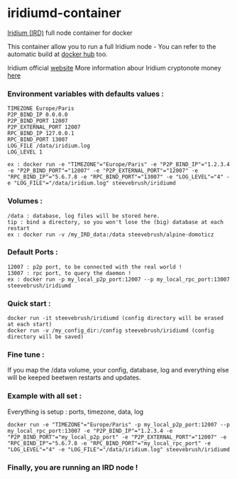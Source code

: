# iridiumd-container
[Iridium (IRD)][2] full node container for docker

This container allow you to run a full Iridium node -
You can refer to the automatic build at [docker hub][1] too.

Iridium official [website][2]
More information abour Iridium cryptonote money [here][3]

### Environment variables with defaults values :
	
 	TIMEZONE Europe/Paris
  	P2P_BIND_IP 0.0.0.0
  	P2P_BIND_PORT 12007
  	P2P_EXTERNAL_PORT 12007
  	RPC_BIND_IP 127.0.0.1
  	RPC_BIND_PORT 13007
  	LOG_FILE /data/iridium.log
  	LOG_LEVEL 1
	
	ex : docker run -e "TIMEZONE"="Europe/Paris" -e "P2P_BIND_IP"="1.2.3.4 -e "P2P_BIND_PORT"="12007" -e "P2P_EXTERNAL_PORT"="12007" -e "RPC_BIND_IP"="5.6.7.8 -e "RPC_BIND_PORT"="13007" -e "LOG_LEVEL"="4" -e "LOG_FILE"="/data/iridium.log" steevebrush/iridiumd
	
### Volumes : 

	/data : database, log files will be stored here.
  	tip : bind a directory, so you won't lose the (big) database at each restart
	ex : docker run -v /my_IRD_data:/data steevebrush/alpine-domoticz

### Default Ports :

	12007 : p2p port, to be connected with the real world !
	13007 : rpc port, to query the daemon !
	ex : docker run -p my_local_p2p_port:12007 --p my_local_rpc_port:13007 steevebrush/iridiumd

### Quick start :
	
	docker run -it steevebrush/iridiumd (config directory will be erased at each start)
	docker run -v /my_config_dir:/config steevebrush/iridiumd (config directory will be saved)

### Fine tune :

If you map the /data volume, your config, database, log and everything else will be keeped beetwen restarts and updates.

### Example with all set :

Everything is setup : ports, timezone, data, log

	docker run -e "TIMEZONE"="Europe/Paris" -p my_local_p2p_port:12007 --p my_local_rpc_port:13007 -e "P2P_BIND_IP"="1.2.3.4 -e "P2P_BIND_PORT"="my_local_p2p_port" -e "P2P_EXTERNAL_PORT"="12007" -e "RPC_BIND_IP"="5.6.7.8 -e "RPC_BIND_PORT"="my_local_rpc_port" -e "LOG_LEVEL"="4" -e "LOG_FILE"="/data/iridium.log" steevebrush/iridiumd


### Finally, you are running an IRD node !
[1]: https://hub.docker.com/r/steevebrush/iridiumd-container
[2]: http://ird.cash
[3]: https://bitcointalk.org/index.php?topic=2150442.0

